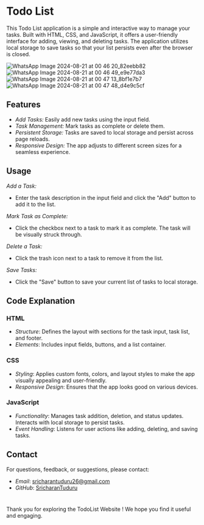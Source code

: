 # Todo List


This Todo List application is a simple and interactive way to manage your tasks. Built with HTML, CSS, and JavaScript, it offers a user-friendly interface for adding, viewing, and deleting tasks. The application utilizes local storage to save tasks so that your list persists even after the browser is closed.

![WhatsApp Image 2024-08-21 at 00 46 20_82eebb82](https://github.com/user-attachments/assets/b6635adf-7941-48af-afa4-62c7fad5026b)
![WhatsApp Image 2024-08-21 at 00 46 49_e9e77da3](https://github.com/user-attachments/assets/558f875d-2c3a-4b1e-b90d-b09c13ae66c1)
![WhatsApp Image 2024-08-21 at 00 47 13_8bf1e7b7](https://github.com/user-attachments/assets/742eede3-cff6-4363-b203-e1188c2c1e1e)
![WhatsApp Image 2024-08-21 at 00 47 48_d4e9c5cf](https://github.com/user-attachments/assets/b7606d29-a6b8-4832-bf35-4983dd56c570)

## Features

- *Add Tasks:* Easily add new tasks using the input field.
- *Task Management:* Mark tasks as complete or delete them.
- *Persistent Storage:* Tasks are saved to local storage and persist across page reloads.
- *Responsive Design:* The app adjusts to different screen sizes for a seamless experience.

## Usage

*Add a Task:*
   - Enter the task description in the input field and click the "Add" button to add it to the list.

*Mark Task as Complete:*
   - Click the checkbox next to a task to mark it as complete. The task will be visually struck through.

*Delete a Task:*
   - Click the trash icon next to a task to remove it from the list.

*Save Tasks:*
   - Click the "Save" button to save your current list of tasks to local storage.

## Code Explanation

### HTML

- *Structure*: Defines the layout with sections for the task input, task list, and footer.
- *Elements*: Includes input fields, buttons, and a list container.

### CSS

- *Styling*: Applies custom fonts, colors, and layout styles to make the app visually appealing and user-friendly.
- *Responsive Design*: Ensures that the app looks good on various devices.

### JavaScript

- *Functionality*: Manages task addition, deletion, and status updates. Interacts with local storage to persist tasks.
- *Event Handling*: Listens for user actions like adding, deleting, and saving tasks.


## Contact

For questions, feedback, or suggestions, please contact:

- *Email*: sricharantuduru26@gmail.com
- *GitHub*: [SricharanTuduru](https://github.com/SricharanTuduru)

#

Thank you for exploring the TodoList Website ! We hope you find it useful and engaging.
